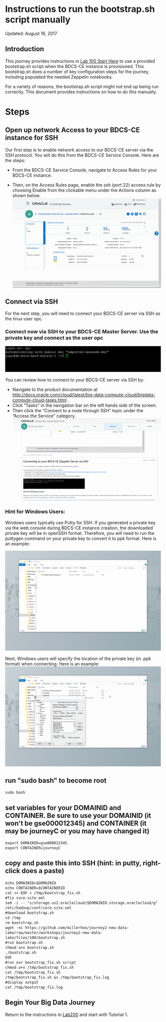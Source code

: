 # Instructions to run the bootstrap.sh script manually

Updated: August 16, 2017

## Introduction

This journey provides instructions in [Lab 100 Start Here](LabGuide100StartHere.md) to use a provided bootstrap.sh script when the BDCS-CE instance is provisioned.  This bootstrap.sh does a number of key configuration steps for the journey, including populated the needed Zeppelin notebooks.

For a variety of reasons, the bootstrap.sh script might not end up being run correctly.  This document provides instructions on how to do this manually.


# Steps

## Open up network Access to your BDCS-CE instance for SSH

Our first step is to enable network access to our BDCS-CE server via the SSH protocol.  You will do this from the BDCS-CE Service Console.  Here are the steps:

 + From the BDCS-CE Service Console, navigate to Access Rules for your BDCS-CE instance.  

 + Then, on the Access Rules page, enable the ssh (port 22) access rule by choosing Enable from the clickable menu under the Actions column as shown below.
![](images/300/AllowSSH.gif)

## Connect via SSH

For the next step, you will need to connect your BDCS-CE server via SSH as the linux user opc.  

### Connect now via SSH to your BDCS-CE Master Server.  Use the private key and connect as the user opc
![ssh](images/300/snap0011403.jpg)

You can review how to connect to your BDCS-CE server via SSH by:

+ Navigate to the product documentation at <http://docs.oracle.com/cloud/latest/big-data-compute-cloud/bigdata-compute-cloud-tasks.html> .  
+ Click “Tasks” in the navigation bar on the left hands side of the screen.  
+ Then click the “Connect to a node through SSH” topic under the “Access the Service” category.
![ssh](images/300/SSH.gif)


### Hint for Windows Users: 
Windows users typically use Putty for SSH.  If you generated a private key via the web console during BDCS-CE instance creation, the downloaded private key will be in openSSH format.  Therefore, you will need to run the puttygen command on your private key to convert it to ppk format.  Here is an example:

![ssh1](images/300/PuttyPrivateKey.gif)

Next, Windows users will specify the location of the private key (in .ppk format) when connecting.  Here is an example:
![ssh2](images/300/PuttySSH.gif)



## run "sudo bash" to become root

    sudo bash

## set variables for your DOMAINID and CONTAINER.  Be sure to use your DOMAINID (it won't be gse000012345) and CONTAINER (it may be journeyC or you may have changed it)


    export DOMAINID=gse000012345
    export CONTAINER=journeyC

## copy and paste this into SSH (hint: in putty, right-click does a paste)


    echo DOMAINID=$DOMAINID
    echo CONTAINER=$CONTAINERID
    cat << EOF > /tmp/bootstrap_fix.sh
    #fix core-site.xml
    sed -i -- "s/storage.us2.oraclecloud/$DOMAINID.storage.oraclecloud/g" /etc/hadoop/conf/core-site.xml
    #download bootstrap.sh
    cd /tmp
    rm bootstrap.sh
    wget -nc https://github.com/millerhoo/journey2-new-data-lake/raw/master/workshops/journey2-new-data-lake/files/100/bootstrap.sh
    #run bootstrap.sh
    chmod u+x bootstrap.sh
    ./bootstrap.sh
    EOF
    #run our bootstrap_fix.sh script 
    chmod u+x /tmp/bootstrap_fix.sh
    cat /tmp/bootstrap_fix.sh
    /tmp/bootstrap_fix.sh &> /tmp/bootstrap_fix.log
    #display output
    cat /tmp/bootstrap_fix.log


## Begin Your Big Data Journey

Return to the instructions in [Lab200](LabGuide200.md) and start with Tutorial 1. 
